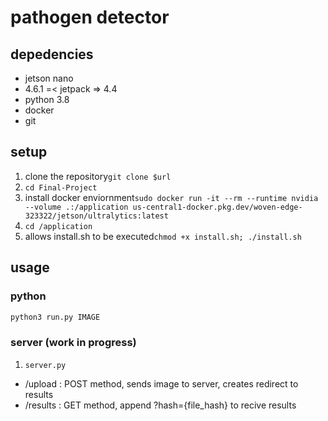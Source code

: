 # pathogen detector
## depedencies
- jetson nano
- 4.6.1 =< jetpack => 4.4
- python 3.8
- docker
- git

## setup
1. clone the repository`git clone $url`
2. `cd Final-Project`
3. install docker enviornment`sudo docker run -it --rm --runtime nvidia --volume .:/application us-central1-docker.pkg.dev/woven-edge-323322/jetson/ultralytics:latest`
4. `cd /application`
5. allows install.sh to be executed`chmod +x install.sh; ./install.sh`

## usage
### python
```zsh
python3 run.py IMAGE
```
### server (work in progress)
1. `server.py`
- /upload : POST method, sends image to server, creates redirect to results
- /results : GET method, append ?hash={file_hash} to recive results